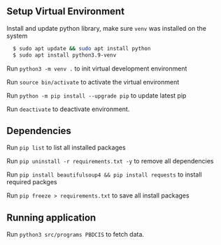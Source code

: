 ## Setup Virtual Environment

Install and update python library, make sure `venv` was installed on the system

```bash
  $ sudo apt update && sudo apt install python
  $ sudo apt install python3.9-venv
```

Run `python3 -m venv .` to init virtual development environment

Run `source bin/activate` to activate the virtual environment

Run `python -m pip install --upgrade pip` to update latest pip

Run `deactivate` to deactivate environment.

## Dependencies

Run `pip list` to list all installed packages

Run `pip uninstall -r requirements.txt -y` to remove all dependencies

Run `pip install beautifulsoup4 && pip install requests` to install required packges

Run `pip freeze > requirements.txt` to save all install packages

## Running application

Run `python3 src/programs PBDCIS` to fetch data.
